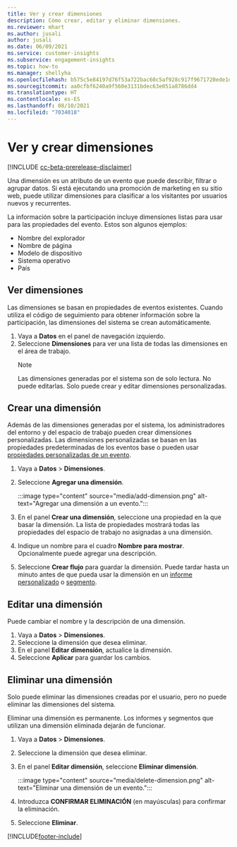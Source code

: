 ```yaml
---
title: Ver y crear dimensiones
description: Cómo crear, editar y eliminar dimensiones.
ms.reviewer: mhart
ms.author: jusali
author: jusali
ms.date: 06/09/2021
ms.service: customer-insights
ms.subservice: engagement-insights
ms.topic: how-to
ms.manager: shellyha
ms.openlocfilehash: b575c5e84197d76f53a722bac60c5af928c917f9671720ede1de38c4a7478be4
ms.sourcegitcommit: aa0cfbf6240a9f560e3131bdec63e051a8786dd4
ms.translationtype: HT
ms.contentlocale: es-ES
ms.lasthandoff: 08/10/2021
ms.locfileid: "7034018"
---
```

# <a name="view-and-create-dimensions"></a>Ver y crear dimensiones

[!INCLUDE [cc-beta-prerelease-disclaimer](includes/cc-beta-prerelease-disclaimer.md)]

Una dimensión es un atributo de un evento que puede describir, filtrar o agrupar datos. Si está ejecutando una promoción de marketing en su sitio web, puede utilizar dimensiones para clasificar a los visitantes por usuarios nuevos y recurrentes.  

La información sobre la participación incluye dimensiones listas para usar para las propiedades del evento. Estos son algunos ejemplos:

- Nombre del explorador
- Nombre de página
- Modelo de dispositivo
- Sistema operativo
- País

## <a name="view-dimensions"></a>Ver dimensiones

Las dimensiones se basan en propiedades de eventos existentes. Cuando utiliza el código de seguimiento para obtener información sobre la participación, las dimensiones del sistema se crean automáticamente.

1. Vaya a **Datos** en el panel de navegación izquierdo. 
1. Seleccione **Dimensiones** para ver una lista de todas las dimensiones en el área de trabajo. 
   > [!NOTE]
   > Las dimensiones generadas por el sistema son de solo lectura. No puede editarlas. Solo puede crear y editar dimensiones personalizadas.

## <a name="create-a-dimension"></a>Crear una dimensión

Además de las dimensiones generadas por el sistema, los administradores del entorno y del espacio de trabajo pueden crear dimensiones personalizadas. Las dimensiones personalizadas se basan en las propiedades predeterminadas de los eventos base o pueden usar [propiedades personalizadas de un evento](advanced-SDK-implementation.md).

1. Vaya a **Datos** > **Dimensiones**.
1. Seleccione **Agregar una dimensión**.

   :::image type="content" source="media/add-dimension.png" alt-text="Agregar una dimensión a un evento.":::

1. En el panel **Crear una dimensión**, seleccione una propiedad en la que basar la dimensión. La lista de propiedades mostrará todas las propiedades del espacio de trabajo no asignadas a una dimensión.
1. Indique un nombre para el cuadro **Nombre para mostrar**. Opcionalmente puede agregar una descripción.
1. Seleccione **Crear flujo** para guardar la dimensión. Puede tardar hasta un minuto antes de que pueda usar la dimensión en un [informe personalizado](custom-reports.md) o [segmento](segments.md). 

## <a name="edit-a-dimension"></a>Editar una dimensión

Puede cambiar el nombre y la descripción de una dimensión.

1. Vaya a **Datos** > **Dimensiones**.
1. Seleccione la dimensión que desea eliminar.
1. En el panel **Editar dimensión**, actualice la dimensión.
1. Seleccione **Aplicar** para guardar los cambios.

## <a name="delete-a-dimension"></a>Eliminar una dimensión

Solo puede eliminar las dimensiones creadas por el usuario, pero no puede eliminar las dimensiones del sistema.

Eliminar una dimensión es permanente. Los informes y segmentos que utilizan una dimensión eliminada dejarán de funcionar. 

1. Vaya a **Datos** > **Dimensiones**.
1. Seleccione la dimensión que desea eliminar.
1. En el panel **Editar dimensión**, seleccione **Eliminar dimensión**.

   :::image type="content" source="media/delete-dimension.png" alt-text="Eliminar una dimensión de un evento.":::

1. Introduzca **CONFIRMAR ELIMINACIÓN** (en mayúsculas) para confirmar la eliminación. 
1. Seleccione **Eliminar**.

[!INCLUDE[footer-include](../includes/footer-banner.md)]
